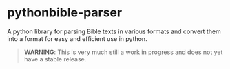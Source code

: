 # pythonbible-parser
A python library for parsing Bible texts in various formats and convert them into a format for easy and efficient use in python.

> **WARNING**: This is very much still a work in progress and does not yet have a stable release.
